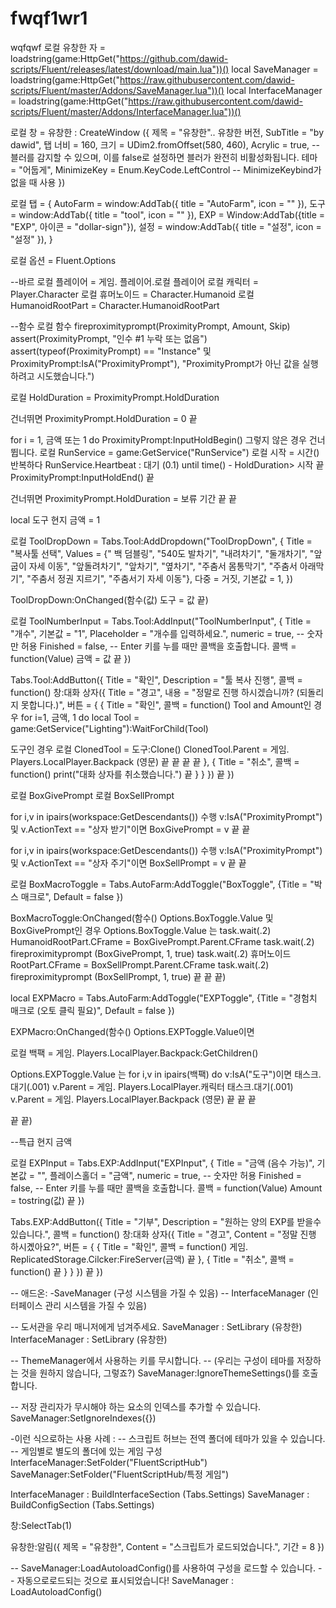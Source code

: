 # fwqf1wr1
wqfqwf
로컬 유창한 자 = loadstring(game:HttpGet("https://github.com/dawid-scripts/Fluent/releases/latest/download/main.lua"))() 
local SaveManager = loadstring(game:HttpGet("https://raw.githubusercontent.com/dawid-scripts/Fluent/master/Addons/SaveManager.lua"))()
local InterfaceManager = loadstring(game:HttpGet("https://raw.githubusercontent.com/dawid-scripts/Fluent/master/Addons/InterfaceManager.lua"))()
 
로컬 창 = 유창한 : CreateWindow ({ 
 제목 = "유창한".. 유창한 버전, 
    SubTitle = "by dawid",
 탭 너비 = 160, 
 크기 = UDim2.fromOffset(580, 460), 
 Acrylic = true, -- 블러를 감지할 수 있으며, 이를 false로 설정하면 블러가 완전히 비활성화됩니다. 
 테마 = "어둡게", 
 MinimizeKey = Enum.KeyCode.LeftControl -- MinimizeKeybind가 없을 때 사용 
})
 
로컬 탭 = { 
 AutoFarm = window:AddTab({ title = "AutoFarm", icon = "" }), 
 도구 = window:AddTab({ title = "tool", icon = "" }), 
 EXP = Window:AddTab({title = "EXP", 아이콘 = "dollar-sign"}), 
 설정 = window:AddTab({ title = "설정", icon = "설정" }), 
}
 
로컬 옵션 = Fluent.Options 
 
--바르 
로컬 플레이어 = 게임. 플레이어.로컬 플레이어 
로컬 캐릭터 = Player.Character 
로컬 휴머노이드 = Character.Humanoid 
로컬 HumanoidRootPart = Character.HumanoidRootPart 
 
--함수 
로컬 함수 fireproximityprompt(ProximityPrompt, Amount, Skip) 
 assert(ProximityPrompt, "인수 #1 누락 또는 없음") 
 assert(typeof(ProximityPrompt) == "Instance" 및 ProximityPrompt:IsA("ProximityPrompt"), "ProximityPrompt가 아닌 값을 실행하려고 시도했습니다.") 
 
 로컬 HoldDuration = ProximityPrompt.HoldDuration 
 
 건너뛰면 
        ProximityPrompt.HoldDuration = 0
 끝 
 
 for i = 1, 금액 또는 1 do 
        ProximityPrompt:InputHoldBegin()
 그렇지 않은 경우 건너 뜁니다. 
 로컬 RunService = game:GetService("RunService") 
 로컬 시작 = 시간() 
 반복하다 
 RunService.Heartbeat : 대기 (0.1) 
 until time() - HoldDuration> 시작 
 끝 
        ProximityPrompt:InputHoldEnd()
 끝 
 
 건너뛰면 
 ProximityPrompt.HoldDuration = 보류 기간 
 끝 
끝 
 
local 도구 
현지 금액 = 1 
 
로컬 ToolDropDown = Tabs.Tool:AddDropdown("ToolDropDown", { 
    Title = "복사툴 선택",
    Values = {" 백 덤블링", "540도 발차기", "내려차기", "둘개차기", "앞굽이 자세 이동", "앞돌려차기", "앞차기", "옆차기", "주춤서 몸통막기", "주춤서 아래막기", "주춤서 정권 지르기", "주춤서기 자세 이동"},
 다중 = 거짓, 
 기본값 = 1, 
})
 
ToolDropDown:OnChanged(함수(값) 
 도구 = 값 
끝) 
 
로컬 ToolNumberInput = Tabs.Tool:AddInput("ToolNumberInput", { 
    Title = "개수",
 기본값 = "1", 
    Placeholder = "개수를 입력하세요.",
 numeric = true, -- 숫자만 허용 
 Finished = false, -- Enter 키를 누를 때만 콜백을 호출합니다. 
 콜백 = function(Value) 
 금액 = 값 
 끝 
})
 
Tabs.Tool:AddButton({
    Title = "확인",
    Description = "툴 복사 진행",
 콜백 = function() 
 창:대화 상자({ 
            Title = "경고",
 내용 = "정말로 진행 하시겠습니까? (되돌리지 못합니다.)", 
 버튼 = { 
                {
                    Title = "확인",
 콜백 = function() 
 Tool and Amount인 경우 
 for i=1, 금액, 1 do 
                                local Tool = game:GetService("Lighting"):WaitForChild(Tool)
 
 도구인 경우 
 로컬 ClonedTool = 도구:Clone() 
 ClonedTool.Parent = 게임. Players.LocalPlayer.Backpack (영문) 
 끝 
 끝 
 끝 
 끝 
                },
                {
                    Title = "취소",
 콜백 = function() 
 print("대화 상자를 취소했습니다.") 
 끝 
                }
            }
        })
 끝 
})
 
로컬 BoxGivePrompt 
로컬 BoxSellPrompt 
 
for i,v in ipairs(workspace:GetDescendants()) 수행 
 v:IsA("ProximityPrompt") 및 v.ActionText == "상자 받기"이면 
        BoxGivePrompt = v
 끝 
끝 
 
for i,v in ipairs(workspace:GetDescendants()) 수행 
 v:IsA("ProximityPrompt") 및 v.ActionText == "상자 주기"이면 
        BoxSellPrompt = v
 끝 
끝 
 
로컬 BoxMacroToggle = Tabs.AutoFarm:AddToggle("BoxToggle", {Title = "박스 매크로", Default = false }) 
 
BoxMacroToggle:OnChanged(함수() 
 Options.BoxToggle.Value 및 BoxGivePrompt인 경우 
 Options.BoxToggle.Value 는 
            task.wait(.2)
            HumanoidRootPart.CFrame = BoxGivePrompt.Parent.CFrame
            task.wait(.2)
 fireproximityprompt (BoxGivePrompt, 1, true) 
            task.wait(.2)
 휴머노이드RootPart.CFrame = BoxSellPrompt.Parent.CFrame 
            task.wait(.2)
 fireproximityprompt (BoxSellPrompt, 1, true) 
 끝 
 끝 
끝) 
 
local EXPMacro = Tabs.AutoFarm:AddToggle("EXPToggle", {Title = "경험치 매크로 (오토 클릭 필요)", Default = false })
 
EXPMacro:OnChanged(함수() 
 Options.EXPToggle.Value이면 
 
 로컬 백팩 = 게임. Players.LocalPlayer.Backpack:GetChildren() 
 
 Options.EXPToggle.Value 는 
 for i,v in ipairs(백팩) do 
 v:IsA("도구")이면 
 태스크.대기(.001) 
 v.Parent = 게임. Players.LocalPlayer.캐릭터 
 태스크.대기(.001) 
 v.Parent = 게임. Players.LocalPlayer.Backpack (영문) 
 끝 
 끝 
 끝 
 
 끝 
끝) 
 
 
 
 
--특급 
현지 금액 
 
로컬 EXPInput = Tabs.EXP:AddInput("EXPInput", { 
 Title = "금액 (음수 가능)", 
 기본값 = "", 
 플레이스홀더 = "금액", 
 numeric = true, -- 숫자만 허용 
 Finished = false, -- Enter 키를 누를 때만 콜백을 호출합니다. 
 콜백 = function(Value) 
 Amount = tostring(값) 
 끝 
})
 
Tabs.EXP:AddButton({
 Title = "기부", 
    Description = "원하는 양의 EXP를 받을수 있습니다.",
 콜백 = function() 
 창:대화 상자({ 
 Title = "경고", 
            Content = "정말 진행 하시곘아요?",
 버튼 = { 
                {
 Title = "확인", 
 콜백 = function() 
 게임. ReplicatedStorage.Cilcker:FireServer(금액) 
 끝 
                },
                {
 Title = "취소", 
 콜백 = function() 
 끝 
                }
            }
        })
 끝 
})
 
 
 
 
 
 
 
 
 
 
 
 
 
 
 
 
 
 
 
 
 
 
 
 
 
 
 
 
 
 
 
 
 
 
 
 
-- 애드온: 
-SaveManager (구성 시스템을 가질 수 있음) 
-- InterfaceManager (인터페이스 관리 시스템을 가질 수 있음) 
 
-- 도서관을 우리 매니저에게 넘겨주세요. 
SaveManager : SetLibrary (유창한) 
InterfaceManager : SetLibrary (유창한) 
 
-- ThemeManager에서 사용하는 키를 무시합니다. 
-- (우리는 구성이 테마를 저장하는 것을 원하지 않습니다, 그렇죠?) 
SaveManager:IgnoreThemeSettings()를 호출합니다. 
 
-- 저장 관리자가 무시해야 하는 요소의 인덱스를 추가할 수 있습니다. 
SaveManager:SetIgnoreIndexes({})
 
-이런 식으로하는 사용 사례 : 
-- 스크립트 허브는 전역 폴더에 테마가 있을 수 있습니다. 
-- 게임별로 별도의 폴더에 있는 게임 구성 
InterfaceManager:SetFolder("FluentScriptHub")
SaveManager:SetFolder("FluentScriptHub/특정 게임") 
 
InterfaceManager : BuildInterfaceSection (Tabs.Settings) 
SaveManager : BuildConfigSection (Tabs.Settings) 
 
 
창:SelectTab(1) 
 
유창한:알림({ 
 제목 = "유창한", 
 Content = "스크립트가 로드되었습니다.", 
 기간 = 8 
})
 
-- SaveManager:LoadAutoloadConfig()를 사용하여 구성을 로드할 수 있습니다. 
-- 자동으로로드되는 것으로 표시되었습니다! 
SaveManager : LoadAutoloadConfig()
